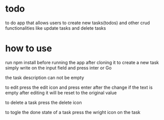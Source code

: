 # todo
to do app that allows users to create new tasks(todos) and other crud functionalities like update tasks and delete tasks
# how to use
run npm install before running the app after cloning it
to create a new task simply write on the input field and press inter or Go

the task description can not be empty

to edit press the edit icon and press enter after the change if the text is empty after editing it will be reset to the original value

to delete a task press the delete icon

to togle the done state of a task press the wright icon on the task